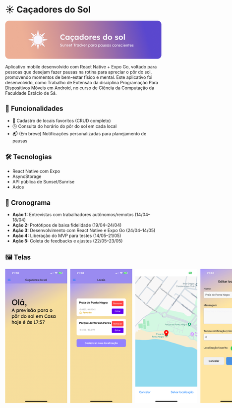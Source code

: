 # ☀️ Caçadores do Sol

![Caçadores do sol - Banner](Cacadores-do-sol-banner.png)

Aplicativo mobile desenvolvido com React Native + Expo Go, voltado para pessoas que desejam fazer pausas na rotina para apreciar o pôr do sol, promovendo momentos de bem-estar físico e mental. Este aplicativo foi desenvolvido, como Trabalho de Extensão da disciplina Programação Para Dispositivos Móveis em Android, no curso de Ciência da Computação da Faculdade Estácio de Sá.

## 🌅 Funcionalidades

- 📍 Cadastro de locais favoritos (CRUD completo)
- 🕓 Consulta do horário do pôr do sol em cada local
- 📬 (Em breve) Notificações personalizadas para planejamento de pausas

## 🛠 Tecnologias

- React Native com Expo
- AsyncStorage
- API pública de Sunset/Sunrise
- Axios

## 📅 Cronograma

- **Ação 1:** Entrevistas com trabalhadores autônomos/remotos (14/04–18/04)  
- **Ação 2:** Protótipos de baixa fidelidade (19/04–24/04)  
- **Ação 3:** Desenvolvimento com React Native e Expo Go (24/04–14/05)  
- **Ação 4:** Liberação do MVP para testes (14/05–21/05)  
- **Ação 5:** Coleta de feedbacks e ajustes (22/05–23/05)

## 🖼️ Telas

<div style="display: flex; gap: 10px;">
  <img src="IMG_8726.PNG" alt="Tela inicial" width="200"/>
  <img src="IMG_8727.PNG" alt="Localizações salvas" width="200"/>
  <img src="IMG_8728.PNG" alt="Seleção de localização" width="200"/>
  <img src="IMG_8729.png" alt="Edição de localização" width="200"/>
</div>